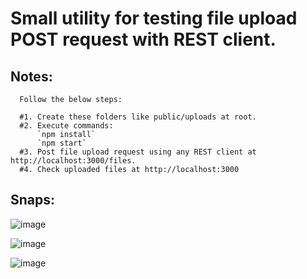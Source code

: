 # Small utility for testing file upload POST request with REST client.

## Notes:
```
  Follow the below steps:
  
  #1. Create these folders like public/uploads at root.
  #2. Execute commands:
      `npm install`
      `npm start`
  #3. Post file upload request using any REST client at http://localhost:3000/files.
  #4. Check uploaded files at http://localhost:3000
```

## Snaps:

![image](https://user-images.githubusercontent.com/49634982/118924501-ccda8400-b95a-11eb-87ff-a01152902804.png)


![image](https://user-images.githubusercontent.com/49634982/118924704-162ad380-b95b-11eb-83a1-b885ab8b42c2.png)


![image](https://user-images.githubusercontent.com/49634982/118925151-d7e1e400-b95b-11eb-8d74-9c6d9d8847c2.png)
